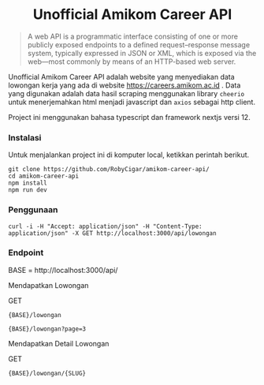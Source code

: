 <h1 align="center">Unofficial Amikom Career API</h1>

> A web API is a programmatic interface consisting of one or more publicly exposed endpoints to a defined request–response message system, typically expressed in JSON or XML, which is exposed via the web—most commonly by means of an HTTP-based web server.

Unofficial Amikom Career API adalah website yang menyediakan data lowongan kerja yang ada di website https://careers.amikom.ac.id . Data yang digunakan adalah data hasil scraping menggunakan library `cheerio` untuk menerjemahkan html menjadi javascript dan `axios` sebagai http client.

Project ini menggunakan bahasa typescript dan framework nextjs versi 12.

### Instalasi

Untuk menjalankan project ini di komputer local, ketikkan perintah berikut.

```
git clone https://github.com/RobyCigar/amikom-career-api/
cd amikom-career-api
npm install
npm run dev
```

### Penggunaan


```
curl -i -H "Accept: application/json" -H "Content-Type: application/json" -X GET http://localhost:3000/api/lowongan
```

### Endpoint 

BASE = http://localhost:3000/api/

Mendapatkan Lowongan

GET
```
{BASE}/lowongan
```
```
{BASE}/lowongan?page=3
```

Mendapatkan Detail Lowongan

GET
```
{BASE}/lowongan/{SLUG}
```

